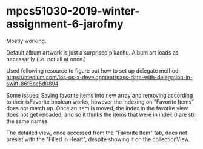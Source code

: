 # mpcs51030-2019-winter-assignment-6-jarofmy

Mostly working.

Default album artwork is just a surprised pikachu. Album art loads as necessarily (i.e. not all at once.)

Used following resource to figure out how to set up delegate method: https://medium.com/ios-os-x-development/pass-data-with-delegation-in-swift-86f6bc5d0894

Some issues: Saving favorite items into new array and removing according to their isFavorite boolean works, however the indexing on "Favorite Items" does not match up. Once an item is moved, the index in the favorite view does not get reloaded, and so it thinks the items that were in index 0 are still the same names.

The detailed view, once accessed from the "Favorite Item" tab, does not presist with the "Filled in Heart", despite showing it on the collectionView.

